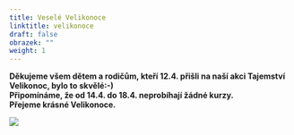 ```yaml
---
title: Veselé Velikonoce
linktitle: velikonoce
draft: false
obrazek: ""
weight: 1
---
```

**Děkujeme všem dětem a rodičům, kteří 12.4. přišli na naší akci Tajemství Velikonoc, bylo to skvělé:-)**\
**Připomínáme, že od 14.4. do 18.4. neprobíhají žádné kurzy.** \
**Přejeme  krásné Velikonoce.**

![](/assets/media/velikonocni_tajemstvi-2-.jpg)